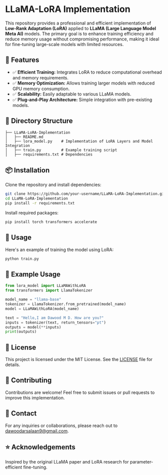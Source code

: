 # LLaMA-LoRA Implementation

This repository provides a professional and efficient implementation of **Low-Rank Adaptation (LoRA)** applied to **LLaMA (Large Language Model Meta AI)** models. The primary goal is to enhance training efficiency and reduce memory usage without compromising performance, making it ideal for fine-tuning large-scale models with limited resources.

## 🌟 Features
- ✅ **Efficient Training:** Integrates LoRA to reduce computational overhead and memory requirements.
- ✅ **Memory Optimization:** Allows training larger models with reduced GPU memory consumption.
- ✅ **Scalability:** Easily adaptable to various LLaMA models.
- ✅ **Plug-and-Play Architecture:** Simple integration with pre-existing models.

## 📁 Directory Structure
```
├── LLaMA-LoRA-Implementation
│   ├── README.md
│   ├── lora_model.py    # Implementation of LoRA Layers and Model Integration
│   ├── train.py         # Example training script
│   ├── requirements.txt # Dependencies
```

## 📦 Installation
Clone the repository and install dependencies:
```bash
git clone https://github.com/your-username/LLaMA-LoRA-Implementation.git
cd LLaMA-LoRA-Implementation
pip install -r requirements.txt
```

Install required packages:
```bash
pip install torch transformers accelerate
```

## 🚀 Usage
Here's an example of training the model using LoRA:
```bash
python train.py
```

## 📌 Example Usage
```python
from lora_model import LLaMAWithLoRA
from transformers import LlamaTokenizer

model_name = "llama-base"
tokenizer = LlamaTokenizer.from_pretrained(model_name)
model = LLaMAWithLoRA(model_name)

text = "Hello,I am Dawood M D. How are you?"
inputs = tokenizer(text, return_tensors="pt")
outputs = model(**inputs)
print(outputs)
```

## 📜 License
This project is licensed under the MIT License. See the [LICENSE](LICENSE) file for details.

## 🤝 Contributing
Contributions are welcome! Feel free to submit issues or pull requests to improve this implementation.

## 📧 Contact
For any inquiries or collaborations, please reach out to dawoodarsalaan9@gmail.com.

## ⭐ Acknowledgements
Inspired by the original LLaMA paper and LoRA research for parameter-efficient fine-tuning.
